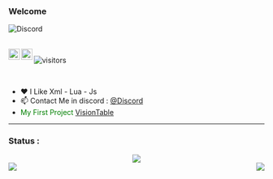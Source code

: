 ### Welcome 

![Discord](https://discord.c99.nl/widget/theme-2/748318287892578385.png)

<br/>
<a href="https://discord.com/users/748318287892578385">
    <img align ="left" alt="Discord" width="22px" src ="https://cdn.jsdelivr.net/npm/simple-icons@v3/icons/discord.svg" />
  </a>
  <a href="https://twitter.com/vision_table">
    <img align ="left" alt="Twitter " width="22px" src ="https://cdn.jsdelivr.net/npm/simple-icons@v3/icons/twitter.svg" />
  </a>

![visitors](https://visitor-badge.glitch.me/badge?page_id=ZerroDevs)

<br/>

- ❤ I Like Xml - Lua - Js
- 📫 Contact Me in discord : [@Discord](https://discord.com/channels/@me/748318287892578385)
-  <span style="color: green"> My First Project [VisionTable](https://github.com/Vision-Table/VisionTable) </span>

---

### Status : 

<div align="center"><img src="https://github-profile-trophy.vercel.app/?username=ZerroDevs&theme=dracula&count_private=true"></div>
<img align="left" src="https://github-readme-stats.vercel.app/api?username=ZerroDevs&show_icons=true&hide_border=true&theme=tokyonight"><img align="right" src="https://github-readme-stats.vercel.app/api/top-langs/?username=ZerroDevs&theme=tokyonight&hide=batchfile">

